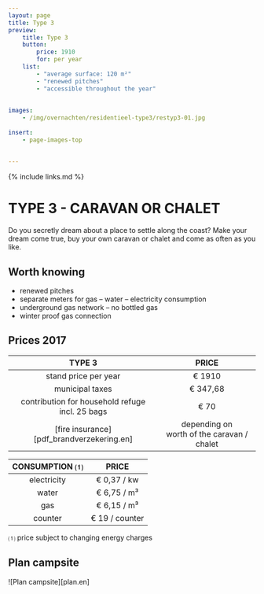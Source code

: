 ```yaml
---
layout: page
title: Type 3
preview: 
    title: Type 3
    button:
        price: 1910
        for: per year
    list:
        - "average surface: 120 m²"
        - "renewed pitches"
        - "accessible throughout the year"
       
        
images:
    - /img/overnachten/residentieel-type3/restyp3-01.jpg
    
insert:
    - page-images-top
    
    
---
```


{% include links.md %}

# TYPE 3 - CARAVAN OR CHALET

Do you secretly dream about a place to settle along the coast? Make your dream come true, buy your own caravan or chalet and come as often as you like. 


## Worth knowing

- renewed pitches
- separate meters for gas – water – electricity consumption
- underground gas network – no bottled gas
- winter proof gas connection


## Prices 2017

TYPE 3                |PRICE           |
:--------------------:|:--------------:|
stand price per year  |€ 1910              
municipal taxes       |€ 347,68 
contribution for household refuge<br>incl. 25 bags<br> | € 70   
[fire insurance][pdf_brandverzekering.en]      |depending on <br>worth of the caravan / chalet

CONSUMPTION ⑴           |PRICE         |
:--------------------:|:-------------:|
electricity         | € 0,37 / kw        
water                 | € 6,75 / m³  
gas                   | € 6,15 / m³       
counter     | € 19 / counter

⑴ price subject to changing energy charges

## Plan campsite

![Plan campsite][plan.en]
